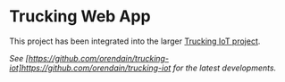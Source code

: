 # Trucking Web App

 This project has been integrated into the larger [Trucking IoT project](https://github.com/orendain/trucking-iot).
 
 *See [https://github.com/orendain/trucking-iot]https://github.com/orendain/trucking-iot for the latest developments.*
